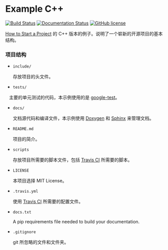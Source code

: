 # Example C++

[![Build Status](https://travis-ci.org/Shenggan/Example-Cpp.svg?branch=master)](https://travis-ci.org/Shenggan/Example-Cpp)
[![Documentation Status](https://readthedocs.org/projects/example-cpp/badge/?version=latest)](http://example-cpp.readthedocs.io/en/latest/?badge=latest)
[![GitHub license](https://img.shields.io/github/license/mashape/apistatus.svg)](./LICENSE)

[How to Start a Project](https://github.com/Shenggan/How-to-Start-a-Project) 的 C++ 版本的例子。说明了一个崭新的开源项目的基本结构。

### 项目结构

* `include/`

    存放项目的头文件。

* `tests/`

    主要的单元测试的代码，本示例使用的是 [google-test](https://github.com/google/googletest)。

* `docs/`

    文档源代码和编译文件，本示例使用 [Doxygen](http://www.doxygen.nl/) 和 [Sphinx](http://www.sphinx-doc.org/en/stable/) 来管理文档。

* `README.md`

    项目的简介。

* `scripts`

    存放项目所需要的脚本文件，包括 [Travis CI](https://travis-ci.org) 所需要的脚本。

* `LICENSE`

    本项目选择 MIT License。

* `.travis.yml`

    使用 [Travis CI](https://travis-ci.org) 所需要的配置文件。

* `docs.txt`

    A pip requirements file needed to build your documentation.

* `.gitignore`

    git 所忽略的文件和文件夹。
